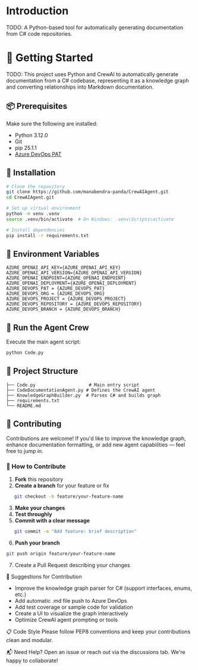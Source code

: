 # Introduction 
TODO: A Python-based tool for automatically generating documentation from C# code repositories. 

# 🚀 Getting Started
TODO: This project uses Python and CrewAI to automatically generate documentation from a C# codebase, representing it as a knowledge graph and converting relationships into Markdown documentation.
## 📦 Prerequisites
Make sure the following are installed:
- Python 3.12.0
- Git
- pip 25.1.1
- [Azure DevOps PAT](https://learn.microsoft.com/en-us/azure/devops/organizations/accounts/use-personal-access-tokens-to-authenticate)

## 🔧 Installation

```bash
# Clone the repository
git clone https://github.com/manabendra-panda/CrewAIAgent.git
cd CrewAIAgent.git

# Set up virtual environment
python -m venv .venv
source .venv/bin/activate  # On Windows: .venv\Scripts\activate

# Install dependencies
pip install -r requirements.txt
```

## 🔐 Environment Variables
```
AZURE_OPENAI_API_KEY={AZURE_OPENAI_API_KEY}
AZURE_OPENAI_API_VERSION={AZURE_OPENAI_API_VERSION}
AZURE_OPENAI_ENDPOINT={AZURE_OPENAI_ENDPOINT}
AZURE_OPENAI_DEPLOYMENT={AZURE_OPENAI_DEPLOYMENT}
AZURE_DEVOPS_PAT = {AZURE_DEVOPS_PAT}
AZURE_DEVOPS_ORG = {AZURE_DEVOPS_ORG}
AZURE_DEVOPS_PROJECT = {AZURE_DEVOPS_PROJECT}
AZURE_DEVOPS_REPOSITORY = {AZURE_DEVOPS_REPOSITORY}
AZURE_DEVOPS_BRANCH = {AZURE_DEVOPS_BRANCH}
```

## 🧠 Run the Agent Crew
Execute the main agent script:
```bash
python Code.py
```
## 📁 Project Structure
```
├── Code.py                    # Main entry script
├── CodeDocumentationAgent.py # Defines the CrewAI agent
├── KnowledgeGraphBuilder.py  # Parses C# and builds graph
├── requirements.txt
└── README.md
```

## 🤝 Contributing

Contributions are welcome! If you'd like to improve the knowledge graph, enhance documentation formatting, or add new agent capabilities — feel free to jump in.

### 📌 How to Contribute

1. **Fork** this repository
2. **Create a branch** for your feature or fix  
```bash
   git checkout -b feature/your-feature-name
 ```
3. **Make your changes**
4. **Test throughly**
5. **Commit with a clear message**

```bash
   git commit -m "Add feature: brief description"
```
6. **Push your branch**

```bash
git push origin feature/your-feature-name
```
7. Create a Pull Request describing your changes

🧪 Suggestions for Contribution
- Improve the knowledge graph parser for C# (support interfaces, enums, etc.)
- Add automatic .md file push to Azure DevOps
- Add test coverage or sample code for validation
- Create a UI to visualize the graph interactively
- Optimize CrewAI agent prompting or tools

📋 Code Style
Please follow PEP8 conventions and keep your contributions clean and modular.

📬 Need Help?
Open an issue or reach out via the discussions tab. We're happy to collaborate!



